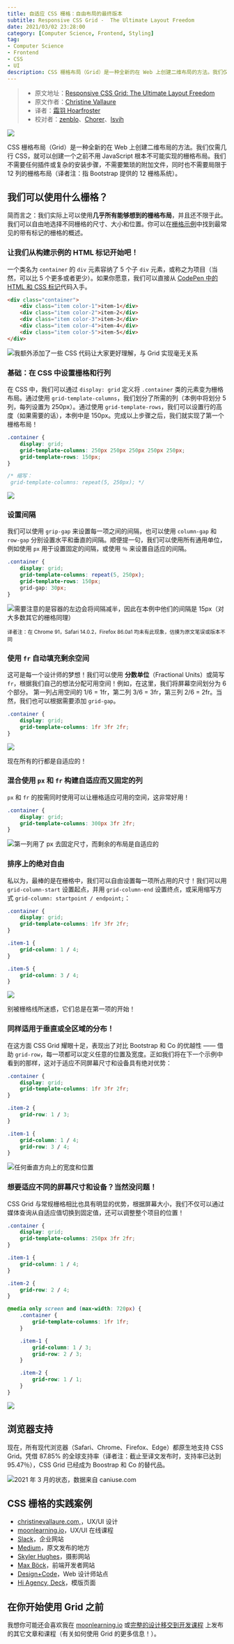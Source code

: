 ```yaml
---
title: 自适应 CSS 栅格：自由布局的最终版本
subtitle: Responsive CSS Grid -  The Ultimate Layout Freedom
date: 2021/03/02 23:28:00
category: [Computer Science, Frontend, Styling]
tag:
- Computer Science
- Frontend
- CSS
- UI
description: CSS 栅格布局（Grid）是一种全新的在 Web 上创建二维布局的方法。我们仅需几行 CSS，就可以创建一个之前不用 JavaScript 根本不可能实现的栅格布局。我们不需要任何插件或复杂的安装步骤，不需要繁琐的附加文件，同时也不需要局限于 12 列的栅格布局（译者注：指 Bootstrap 提供的 12 栅格系统）。
---
```


> * 原文地址：[Responsive CSS Grid: The Ultimate Layout Freedom](https://medium.muz.li/understanding-css-grid-ce92b7aa67cb)
> * 原文作者：[Christine Vallaure](https://medium.com/@christinevallaure)
> * 译者：[霜羽 Hoarfroster](https://github.com/PassionPenguin)
> * 校对者：[zenblo](https://github.com/zenblo)、[Chorer](https://github.com/Chorer)、[lsvih](https://github.com/lsvih)

![](https://cdn-images-1.medium.com/max/2800/0*MJfiLHUiFLi5M2sm.png)

CSS 栅格布局（Grid）是一种全新的在 Web 上创建二维布局的方法。我们仅需几行 CSS，就可以创建一个之前不用 JavaScript 根本不可能实现的栅格布局。我们不需要任何插件或复杂的安装步骤，不需要繁琐的附加文件，同时也不需要局限于 12 列的栅格布局（译者注：指 Bootstrap 提供的 12 栅格系统）。

## 我们可以使用什么栅格？

简而言之：我们实际上可以使用**几乎所有能够想到的栅格布局**，并且还不限于此。我们可以自由地选择不同栅格的尺寸、大小和位置。你可以在[栅格示例](https://gridbyexample.com/examples/)中找到最常见的带有标记的栅格的概述。

### 让我们从构建示例的 HTML 标记开始吧！

一个类名为 `container` 的 `div` 元素容纳了 5 个子 `div` 元素，或称之为项目（当然，可以比 5 个更多或者更少）。如果你愿意，我们可以直接从 [CodePen 中的 HTML 和 CSS 标记](https://codepen.io/chrisvall/pen/YJJdxQ)代码入手。

```html
<div class="container">
    <div class="item color-1">item-1</div>
    <div class="item color-2">item-2</div>
    <div class="item color-3">item-3</div>
    <div class="item color-4">item-4</div>
    <div class="item color-5">item-5</div>
</div>
```

![我额外添加了一些 CSS 代码让大家更好理解，与 Grid 实现毫无关系](https://cdn-images-1.medium.com/max/2800/0*lCX1UQBdGhuXCuJl.jpeg)

### 基础：在 CSS 中设置栅格和行列

在 CSS 中，我们可以通过 `display: grid` 定义将 `.container` 类的元素变为栅格布局。通过使用 `grid-template-columns`，我们划分了所需的列（本例中将划分 5 列，每列设置为 250px）。通过使用 `grid-template-rows`，我们可以设置行的高度（如果需要的话），本例中是 150px。完成以上步骤之后，我们就实现了第一个栅格布局！

```css
.container {
    display: grid;
    grid-template-columns: 250px 250px 250px 250px 250px;
    grid-template-rows: 150px;
}

/* 缩写：
 grid-template-columns: repeat(5, 250px); */ 
```

![](https://cdn-images-1.medium.com/max/2800/0*yYYJTjLzTLzogzyu.jpeg)

### 设置间隔

我们可以使用 `grip-gap` 来设置每一项之间的间隔，也可以使用 `column-gap` 和 `row-gap` 分别设置水平和垂直的间隔。顺便提一句，我们可以使用所有通用单位，例如使用 `px` 用于设置固定的间隔，或使用 `％` 来设置自适应的间隔。

```css
.container {
    display: grid;
    grid-template-columns: repeat(5, 250px);
    grid-template-rows: 150px;
    grid-gap: 30px;
}
```

![需要注意的是容器的左边会将间隔减半，因此在本例中他们的间隔是 15px（对大多数其它的栅格同理）](https://cdn-images-1.medium.com/max/2800/0*CR0ENpYQu_-fNCuD.png)

<small>译者注：在 Chrome 91，Safari 14.0.2，Firefox 86.0a1 均未有此现象，估摸为原文笔误或版本不同</small>

### 使用 `fr` 自动填充剩余空间

这可是每一个设计师的梦想！我们可以使用 **分数单位**（Fractional Units）或简写 `fr`，根据我们自己的想法分配可用空间！例如，在这里，我们将屏幕空间划分为 6 个部分。 第一列占用空间的 1/6 = 1fr，第二列 3/6 = 3fr，第三列 2/6 = 2fr。当然，我们也可以根据需要添加 `grid-gap`。

```css
.container {
    display: grid;
    grid-template-columns: 1fr 3fr 2fr;
}
```

![](https://cdn-images-1.medium.com/max/2980/0*yh7hFOcFs43LM9q8.gif)

现在所有的行都是自适应的！

### 混合使用 `px` 和 `fr` 构建自适应而又固定的列

`px` 和 `fr` 的按需同时使用可以让栅格适应可用的空间，这非常好用！

```css
.container {
    display: grid;
    grid-template-columns: 300px 3fr 2fr;
}
```

![第一列用了 `px` 去固定尺寸，而剩余的布局是自适应的](https://cdn-images-1.medium.com/max/2000/0*9buHg29Y9pG0bJir.gif)

### 排序上的绝对自由

私以为，最棒的是在栅格中，我们可以自由设置每一项所占用的尺寸！我们可以用 `grid-column-start` 设置起点，并用 `grid-column-end` 设置终点，或采用缩写方式 `grid-column: startpoint / endpoint;`：

```css
.container {
    display: grid;
    grid-template-columns: 1fr 3fr 2fr;
}

.item-1 {
    grid-column: 1 / 4;
}

.item-5 {
    grid-column: 3 / 4;
}
```

![](https://cdn-images-1.medium.com/max/2800/0*fGVZP5_NMbf9UJs3.png)

别被栅格线所迷惑，它们总是在第一项的开始！

### 同样适用于垂直或全区域的分布！

在这方面 CSS Grid 耀眼十足，表现出了对比 Bootstrap 和 Co 的优越性 —— 借助 `grid-row`，每一项都可以定义任意的位置及宽度。正如我们将在下一个示例中看到的那样，这对于适应不同屏幕尺寸和设备具有绝对优势：

```css
.container {
    display: grid;
    grid-template-columns: 1fr 3fr 2fr;
}

.item-2 {
    grid-row: 1 / 3;
}

.item-1 {
    grid-column: 1 / 4;
    grid-row: 3 / 4;
}
```

![任何垂直方向上的宽度和位置 ](https://cdn-images-1.medium.com/max/2800/0*a3fS5-GjETjWhArV.png)

### 想要适应不同的屏幕尺寸和设备？当然没问题！

CSS Grid 与常规栅格相比也具有明显的优势，根据屏幕大小，我们不仅可以通过媒体查询从自适应值切换到固定值，还可以调整整个项目的位置！

```css
.container {
    display: grid;
    grid-template-columns: 250px 3fr 2fr;
}

.item-1 {
    grid-column: 1 / 4;
}

.item-2 {
    grid-row: 2 / 4;
}

@media only screen and (max-width: 720px) {
    .container {
        grid-template-columns: 1fr 1fr;
    }

    .item-1 {
        grid-column: 1 / 3;
        grid-row: 2 / 3;
    }

    .item-2 {
        grid-row: 1 / 1;
    }
}
```

![](https://cdn-images-1.medium.com/max/2856/0*zF54G2_cLwYLyNh-.gif)

## 浏览器支持

现在，所有现代浏览器（Safari、Chrome、Firefox、Edge）都原生地支持 CSS Grid。凭借 87.85% 的全球支持率（译者注：截止至译文发布时，支持率已达到 95.47％），CSS Grid 已经成为 Boostrap 和 Co 的替代品。

![2021 年 3 月的状态，数据来自 [caniuse.com](https://caniuse.com/#search=CSS%20Grid)](https://github.com/PassionPenguin/picgo-database/blob/main/understanding-css-grid-caniuse.com__search=CSS%2520Grid.png?raw=true)

## CSS 栅格的实践案例

- [christinevallaure.com,](http://www.christinevallaure.com)，UX/UI 设计
- [moonlearning.io](https://moonlearning.io/)，UX/UI 在线课程
- [Slack](https://slack.com/intl/de-de/)，企业网站
- [Medium](https://medium.com/)，原文发布的地方
- [Skyler Hughes](https://photo.skylerhughes.com/)，摄影网站
- [Max Böck](https://mxb.at/)，前端开发者网站
- [Design+Code](https://designcode.io/)，Web 设计师站点
- [Hi Agency, Deck](http://www.hi.agency/deck/)，模版页面

## 在你开始使用 Grid 之前

我想你可能还会喜欢我在 [moonlearning.io](https://moonlearning.io/) 或[完整的设计移交到开发课程](https://www.udemy.com/course/design-handoff/?referralCode=1296BF141742FFA166C2) 上发布的其它文章和课程（有关如何使用 Grid 的更多信息！）。
